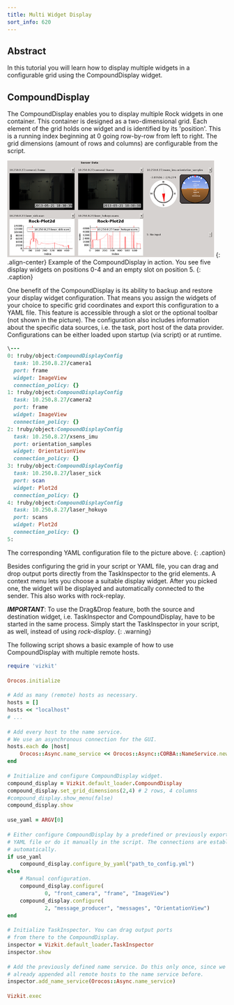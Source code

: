 ```yaml
---
title: Multi Widget Display
sort_info: 620
---
```


Abstract
-----------

In this tutorial you will learn how to display multiple widgets in a configurable grid using the CompoundDisplay widget. 

CompoundDisplay
-----------

The CompoundDisplay enables you to display multiple Rock widgets in one container. This container is designed as a two-dimensional grid. Each element of the grid holds one widget and is identified by its 'position'. This is a running index beginning at 0 going row-by-row from left to right. The grid dimensions (amount of rows and columns) are configurable from the script.

![ImageView Widget](620_compound_display_example_small.png)
{: .align-center}
Example of the CompoundDisplay in action. You see five display widgets on positions 0-4 and an empty slot on position 5.
{: .caption}

One benefit of the CompoundDisplay is its ability to backup and restore your display widget configuration. That means you assign the widgets of your choice to specific grid coordinates and export this configuration to a YAML file. This feature is accessible through a slot or the optional toolbar (not shown in the picture). The configuration also includes information about the specific data sources, i.e. the task, port host of the data provider. Configurations can be either loaded upon startup (via script) or at runtime.

~~~ ruby
\---
0: !ruby/object:CompoundDisplayConfig
  task: 10.250.8.27/camera1
  port: frame
  widget: ImageView
  connection_policy: {}
1: !ruby/object:CompoundDisplayConfig
  task: 10.250.8.27/camera2
  port: frame
  widget: ImageView
  connection_policy: {}
2: !ruby/object:CompoundDisplayConfig
  task: 10.250.8.27/xsens_imu
  port: orientation_samples
  widget: OrientationView
  connection_policy: {}
3: !ruby/object:CompoundDisplayConfig
  task: 10.250.8.27/laser_sick
  port: scan
  widget: Plot2d
  connection_policy: {}
4: !ruby/object:CompoundDisplayConfig
  task: 10.250.8.27/laser_hokuyo
  port: scans
  widget: Plot2d
  connection_policy: {}
5: 
~~~

The corresponding YAML configuration file to the picture above.
{: .caption}

Besides configuring the grid in your script or YAML file, you can drag and drop output ports directly from the TaskInspector to the grid elements. A context menu lets you choose a suitable display widget. After you picked one, the widget will be displayed and automatically connected to the sender. This also works with rock-replay.

***IMPORTANT***:
To use the Drag&Drop feature, both the source and destination widget, i.e. TaskInspector and CompoundDisplay, have to be started in the same process. Simply start the TaskInspector in your script, as well, instead of using _rock-display_.
{: .warning}

The following script shows a basic example of how to use CompoundDisplay with multiple remote hosts.

~~~ ruby
require 'vizkit'

Orocos.initialize

# Add as many (remote) hosts as necessary.
hosts = []
hosts << "localhost"
# ...

# Add every host to the name service.
# We use an asynchronous connection for the GUI.
hosts.each do |host|    
    Orocos::Async.name_service << Orocos::Async::CORBA::NameService.new(host)
end

# Initialize and configure CompoundDisplay widget.
compound_display = Vizkit.default_loader.CompoundDisplay
compound_display.set_grid_dimensions(2,4) # 2 rows, 4 columns
#compound_display.show_menu(false)
compound_display.show

use_yaml = ARGV[0]

# Either configure CompoundDisplay by a predefined or previously exported
# YAML file or do it manually in the script. The connections are established
# automatically.
if use_yaml
    compound_display.configure_by_yaml("path_to_config.yml")
else
    # Manual configuration. 
    compound_display.configure(
            0, "front_camera", "frame", "ImageView")
    compound_display.configure(
            2, "message_producer", "messages", "OrientationView")
end    

# Initialize TaskInspector. You can drag output ports 
# from there to the CompoundDisplay.
inspector = Vizkit.default_loader.TaskInspector
inspector.show

# Add the previously defined name service. Do this only once, since we
# already appended all remote hosts to the name service before.
inspector.add_name_service(Orocos::Async.name_service)

Vizkit.exec
~~~
